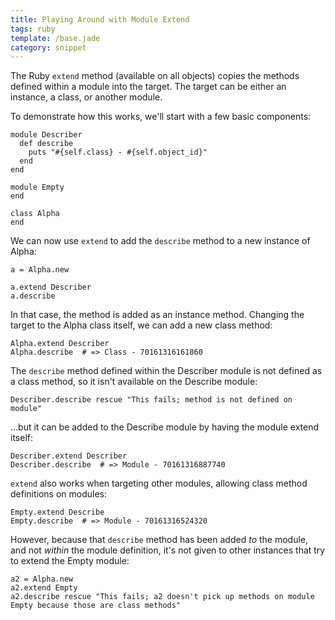 ```yaml
---
title: Playing Around with Module Extend
tags: ruby
template: /base.jade
category: snippet
---
```


The Ruby `extend` method (available on all objects) copies the methods defined within a module into the target. The target can be either an instance, a class, or another module.

To demonstrate how this works, we'll start with a few basic components:

```
module Describer
  def describe
    puts "#{self.class} - #{self.object_id}"
  end
end

module Empty
end

class Alpha
end
```

We can now use `extend` to add the `describe` method to a new instance of Alpha:

```
a = Alpha.new

a.extend Describer
a.describe
```

In that case, the method is added as an instance method. Changing the target to the Alpha class itself, we can add a new class method:

```
Alpha.extend Describer
Alpha.describe  # => Class - 70161316161860
```

The `describe` method defined within the Describer module is not defined as a class method, so it isn't available on the Describe module:

```
Describer.describe rescue "This fails; method is not defined on module"
```

...but it can be added to the Describe module by having the module extend itself:

```
Describer.extend Describer
Describer.describe  # => Module - 70161316887740
```

`extend` also works when targeting other modules, allowing class method definitions on modules:

```
Empty.extend Describe
Empty.describe  # => Module - 70161316524320
```

However, because that `describe` method has been added _to_ the module, and not _within_ the module definition, it's not given to other instances that try to extend the Empty module:

```
a2 = Alpha.new
a2.extend Empty
a2.describe rescue "This fails; a2 doesn't pick up methods on module Empty because those are class methods"
```
